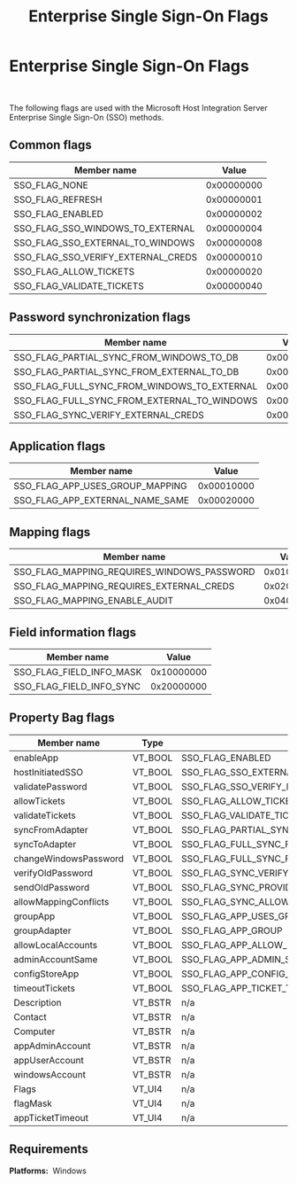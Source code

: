 ﻿---
title: Enterprise Single Sign-On Flags
TOCTitle: Enterprise Single Sign-On Flags
ms:assetid: 3fd3c97b-c3cf-43f8-b4af-2598b8241cde
ms:mtpsurl: https://msdn.microsoft.com/library/Aa559759(v=BTS.80)
ms:contentKeyID: 51527518
ms.date: 08/30/2017
mtps_version: v=BTS.80
---

# Enterprise Single Sign-On Flags

 

The following flags are used with the Microsoft Host Integration Server Enterprise Single Sign-On (SSO) methods.

## Common flags

<table>
<thead>
<tr class="header">
<th>Member name</th>
<th>Value</th>
</tr>
</thead>
<tbody>
<tr class="odd">
<td>SSO_FLAG_NONE</td>
<td>0x00000000</td>
</tr>
<tr class="even">
<td>SSO_FLAG_REFRESH</td>
<td>0x00000001</td>
</tr>
<tr class="odd">
<td>SSO_FLAG_ENABLED</td>
<td>0x00000002</td>
</tr>
<tr class="even">
<td>SSO_FLAG_SSO_WINDOWS_TO_EXTERNAL</td>
<td>0x00000004</td>
</tr>
<tr class="odd">
<td>SSO_FLAG_SSO_EXTERNAL_TO_WINDOWS</td>
<td>0x00000008</td>
</tr>
<tr class="even">
<td>SSO_FLAG_SSO_VERIFY_EXTERNAL_CREDS</td>
<td>0x00000010</td>
</tr>
<tr class="odd">
<td>SSO_FLAG_ALLOW_TICKETS</td>
<td>0x00000020</td>
</tr>
<tr class="even">
<td>SSO_FLAG_VALIDATE_TICKETS</td>
<td>0x00000040</td>
</tr>
</tbody>
</table>


## Password synchronization flags

<table>
<thead>
<tr class="header">
<th>Member name</th>
<th>Value</th>
</tr>
</thead>
<tbody>
<tr class="odd">
<td>SSO_FLAG_PARTIAL_SYNC_FROM_WINDOWS_TO_DB</td>
<td>0x00000100</td>
</tr>
<tr class="even">
<td>SSO_FLAG_PARTIAL_SYNC_FROM_EXTERNAL_TO_DB</td>
<td>0x00000200</td>
</tr>
<tr class="odd">
<td>SSO_FLAG_FULL_SYNC_FROM_WINDOWS_TO_EXTERNAL</td>
<td>0x00000400</td>
</tr>
<tr class="even">
<td>SSO_FLAG_FULL_SYNC_FROM_EXTERNAL_TO_WINDOWS</td>
<td>0x00000800</td>
</tr>
<tr class="odd">
<td>SSO_FLAG_SYNC_VERIFY_EXTERNAL_CREDS</td>
<td>0x00001000</td>
</tr>
</tbody>
</table>


## Application flags

<table>
<thead>
<tr class="header">
<th>Member name</th>
<th>Value</th>
</tr>
</thead>
<tbody>
<tr class="odd">
<td>SSO_FLAG_APP_USES_GROUP_MAPPING</td>
<td>0x00010000</td>
</tr>
<tr class="even">
<td>SSO_FLAG_APP_EXTERNAL_NAME_SAME</td>
<td>0x00020000</td>
</tr>
</tbody>
</table>


## Mapping flags

<table>
<thead>
<tr class="header">
<th>Member name</th>
<th>Value</th>
</tr>
</thead>
<tbody>
<tr class="odd">
<td>SSO_FLAG_MAPPING_REQUIRES_WINDOWS_PASSWORD</td>
<td>0x01000000</td>
</tr>
<tr class="even">
<td>SSO_FLAG_MAPPING_REQUIRES_EXTERNAL_CREDS</td>
<td>0x02000000</td>
</tr>
<tr class="odd">
<td>SSO_FLAG_MAPPING_ENABLE_AUDIT</td>
<td>0x04000000</td>
</tr>
</tbody>
</table>


## Field information flags

<table>
<thead>
<tr class="header">
<th>Member name</th>
<th>Value</th>
</tr>
</thead>
<tbody>
<tr class="odd">
<td>SSO_FLAG_FIELD_INFO_MASK</td>
<td>0x10000000</td>
</tr>
<tr class="even">
<td>SSO_FLAG_FIELD_INFO_SYNC</td>
<td>0x20000000</td>
</tr>
</tbody>
</table>


## Property Bag flags

<table>
<thead>
<tr class="header">
<th>Member name</th>
<th>Type</th>
<th>Value</th>
</tr>
</thead>
<tbody>
<tr class="odd">
<td>enableApp</td>
<td>VT_BOOL</td>
<td>SSO_FLAG_ENABLED</td>
</tr>
<tr class="even">
<td>hostInitiatedSSO</td>
<td>VT_BOOL</td>
<td>SSO_FLAG_SSO_EXTERNAL_TO_WINDOWS</td>
</tr>
<tr class="odd">
<td>validatePassword</td>
<td>VT_BOOL</td>
<td>SSO_FLAG_SSO_VERIFY_EXTERNAL_CREDS</td>
</tr>
<tr class="even">
<td>allowTickets</td>
<td>VT_BOOL</td>
<td>SSO_FLAG_ALLOW_TICKETS</td>
</tr>
<tr class="odd">
<td>validateTickets</td>
<td>VT_BOOL</td>
<td>SSO_FLAG_VALIDATE_TICKETS</td>
</tr>
<tr class="even">
<td>syncFromAdapter</td>
<td>VT_BOOL</td>
<td>SSO_FLAG_PARTIAL_SYNC_FROM_EXTERNAL_TO_DB</td>
</tr>
<tr class="odd">
<td>syncToAdapter</td>
<td>VT_BOOL</td>
<td>SSO_FLAG_FULL_SYNC_FROM_WINDOWS_TO_EXTERNAL</td>
</tr>
<tr class="even">
<td>changeWindowsPassword</td>
<td>VT_BOOL</td>
<td>SSO_FLAG_FULL_SYNC_FROM_EXTERNAL_TO_WINDOWS</td>
</tr>
<tr class="odd">
<td>verifyOldPassword</td>
<td>VT_BOOL</td>
<td>SSO_FLAG_SYNC_VERIFY_EXTERNAL_CREDS</td>
</tr>
<tr class="even">
<td>sendOldPassword</td>
<td>VT_BOOL</td>
<td>SSO_FLAG_SYNC_PROVIDE_OLD_EXTERNAL_CREDS</td>
</tr>
<tr class="odd">
<td>allowMappingConflicts</td>
<td>VT_BOOL</td>
<td>SSO_FLAG_SYNC_ALLOW_MAPPING_CONFLICTS</td>
</tr>
<tr class="even">
<td>groupApp</td>
<td>VT_BOOL</td>
<td>SSO_FLAG_APP_USES_GROUP_MAPPING</td>
</tr>
<tr class="odd">
<td>groupAdapter</td>
<td>VT_BOOL</td>
<td>SSO_FLAG_APP_GROUP</td>
</tr>
<tr class="even">
<td>allowLocalAccounts</td>
<td>VT_BOOL</td>
<td>SSO_FLAG_APP_ALLOW_LOCAL</td>
</tr>
<tr class="odd">
<td>adminAccountSame</td>
<td>VT_BOOL</td>
<td>SSO_FLAG_APP_ADMIN_SAME</td>
</tr>
<tr class="even">
<td>configStoreApp</td>
<td>VT_BOOL</td>
<td>SSO_FLAG_APP_CONFIG_STORE</td>
</tr>
<tr class="odd">
<td>timeoutTickets</td>
<td>VT_BOOL</td>
<td>SSO_FLAG_APP_TICKET_TIMEOUT</td>
</tr>
<tr class="even">
<td>Description</td>
<td>VT_BSTR</td>
<td>n/a</td>
</tr>
<tr class="odd">
<td>Contact</td>
<td>VT_BSTR</td>
<td>n/a</td>
</tr>
<tr class="even">
<td>Computer</td>
<td>VT_BSTR</td>
<td>n/a</td>
</tr>
<tr class="odd">
<td>appAdminAccount</td>
<td>VT_BSTR</td>
<td>n/a</td>
</tr>
<tr class="even">
<td>appUserAccount</td>
<td>VT_BSTR</td>
<td>n/a</td>
</tr>
<tr class="odd">
<td>windowsAccount</td>
<td>VT_BSTR</td>
<td>n/a</td>
</tr>
<tr class="even">
<td>Flags</td>
<td>VT_UI4</td>
<td>n/a</td>
</tr>
<tr class="odd">
<td>flagMask</td>
<td>VT_UI4</td>
<td>n/a</td>
</tr>
<tr class="even">
<td>appTicketTimeout</td>
<td>VT_UI4</td>
<td>n/a</td>
</tr>
</tbody>
</table>


## Requirements

**Platforms:**  Windows

